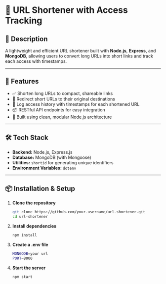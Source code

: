 # 🔗 URL Shortener with Access Tracking

## 📝 Description
A lightweight and efficient URL shortener built with **Node.js**, **Express**, and **MongoDB**, allowing users to convert long URLs into short links and track each access with timestamps.

---

## 🚀 Features

- ✅ Shorten long URLs to compact, shareable links
- 🔁 Redirect short URLs to their original destinations
- 📅 Log access history with timestamps for each shortened URL
- 📦 RESTful API endpoints for easy integration
- 🧠 Built using clean, modular Node.js architecture

---

## 🛠️ Tech Stack

- **Backend:** Node.js, Express.js
- **Database:** MongoDB (with Mongoose)
- **Utilities:** `shortid` for generating unique identifiers
- **Environment Variables:** `dotenv`

---

## 📦 Installation & Setup

1. **Clone the repository**
   ```bash
   git clone https://github.com/your-username/url-shortener.git
   cd url-shortener
2. **Install dependencies**
   ```bash
   npm install
3. **Create a .env file**
   ```bash
   MONGODB=your url
   PORT=8000
4. **Start the server**
   ```bash
   npm start

